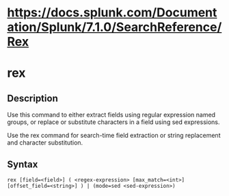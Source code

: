 # https://docs.splunk.com/Documentation/Splunk/7.1.0/SearchReference/Rex

# rex

## Description

Use this command to either extract fields using regular expression named groups, or replace or substitute characters in a field using sed expressions.

Use the rex command for search-time field extraction or string replacement and character substitution.

## Syntax

```
rex [field=<field>] ( <regex-expression> [max_match=<int>] [offset_field=<string>] ) | (mode=sed <sed-expression>)
```



